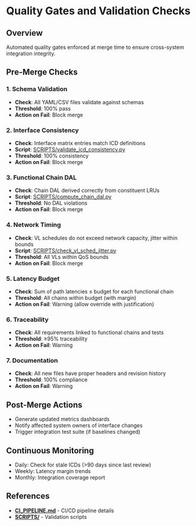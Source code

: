 # Quality Gates and Validation Checks

## Overview

Automated quality gates enforced at merge time to ensure cross-system integration integrity.

## Pre-Merge Checks

### 1. Schema Validation
- **Check**: All YAML/CSV files validate against schemas
- **Threshold**: 100% pass
- **Action on Fail**: Block merge

### 2. Interface Consistency
- **Check**: Interface matrix entries match ICD definitions
- **Script**: [SCRIPTS/validate_icd_consistency.py](./SCRIPTS/validate_icd_consistency.py)
- **Threshold**: 100% consistency
- **Action on Fail**: Block merge

### 3. Functional Chain DAL
- **Check**: Chain DAL derived correctly from constituent LRUs
- **Script**: [SCRIPTS/compute_chain_dal.py](./SCRIPTS/compute_chain_dal.py)
- **Threshold**: No DAL violations
- **Action on Fail**: Block merge

### 4. Network Timing
- **Check**: VL schedules do not exceed network capacity, jitter within bounds
- **Script**: [SCRIPTS/check_vl_sched_jitter.py](./SCRIPTS/check_vl_sched_jitter.py)
- **Threshold**: All VLs within QoS bounds
- **Action on Fail**: Block merge

### 5. Latency Budget
- **Check**: Sum of path latencies ≤ budget for each functional chain
- **Threshold**: All chains within budget (with margin)
- **Action on Fail**: Warning (allow override with justification)

### 6. Traceability
- **Check**: All requirements linked to functional chains and tests
- **Threshold**: ≥95% traceability
- **Action on Fail**: Warning

### 7. Documentation
- **Check**: All new files have proper headers and revision history
- **Threshold**: 100% compliance
- **Action on Fail**: Warning

## Post-Merge Actions

- Generate updated metrics dashboards
- Notify affected system owners of interface changes
- Trigger integration test suite (if baselines changed)

## Continuous Monitoring

- Daily: Check for stale ICDs (>90 days since last review)
- Weekly: Latency margin trends
- Monthly: Integration coverage report

## References

- **[CI_PIPELINE.md](./CI_PIPELINE.md)** - CI/CD pipeline details
- **[SCRIPTS/](./SCRIPTS/)** - Validation scripts
